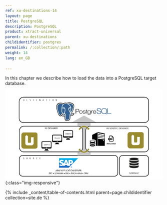 ```yaml
---
ref: xu-destinations-14
layout: page
title: PostgreSQL
description: PostgreSQL
product: xtract-universal
parent: xu-destinations
childidentifier: postgres
permalink: /:collection/:path
weight: 14
lang: en_GB

---
```


In this chapter we describe how to load the data into a PostgreSQL target database.

![PostgreSQL](/img/content/xu/postgreSQL_architecture.png){:class="img-responsive"}

{% include _content/table-of-contents.html parent=page.childidentifier collection=site.de %}
